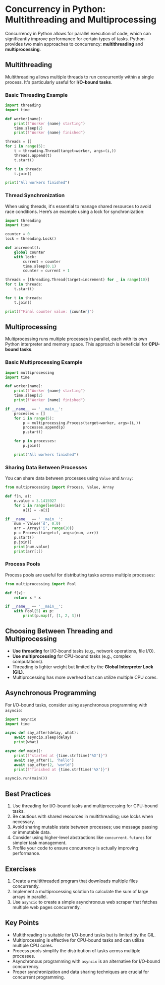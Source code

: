 
# Concurrency in Python: Multithreading and Multiprocessing

Concurrency in Python allows for parallel execution of code, which can significantly improve performance for certain types of tasks. Python provides two main approaches to concurrency: **multithreading** and **multiprocessing**.

## Multithreading

Multithreading allows multiple threads to run concurrently within a single process. It's particularly useful for **I/O-bound tasks**.

### Basic Threading Example

```python
import threading
import time

def worker(name):
    print(f"Worker {name} starting")
    time.sleep(2)
    print(f"Worker {name} finished")

threads = []
for i in range(5):
    t = threading.Thread(target=worker, args=(i,))
    threads.append(t)
    t.start()

for t in threads:
    t.join()

print("All workers finished")
```

### Thread Synchronization

When using threads, it's essential to manage shared resources to avoid race conditions. Here’s an example using a lock for synchronization:

```python
import threading
import time

counter = 0
lock = threading.Lock()

def increment():
    global counter
    with lock:
        current = counter
        time.sleep(0.1)
        counter = current + 1

threads = [threading.Thread(target=increment) for _ in range(10)]
for t in threads:
    t.start()

for t in threads:
    t.join()

print(f"Final counter value: {counter}")
```

## Multiprocessing

Multiprocessing runs multiple processes in parallel, each with its own Python interpreter and memory space. This approach is beneficial for **CPU-bound tasks**.

### Basic Multiprocessing Example

```python
import multiprocessing
import time

def worker(name):
    print(f"Worker {name} starting")
    time.sleep(2)
    print(f"Worker {name} finished")

if __name__ == '__main__':
    processes = []
    for i in range(5):
        p = multiprocessing.Process(target=worker, args=(i,))
        processes.append(p)
        p.start()

    for p in processes:
        p.join()

    print("All workers finished")
```

### Sharing Data Between Processes

You can share data between processes using `Value` and `Array`:

```python
from multiprocessing import Process, Value, Array

def f(n, a):
    n.value = 3.1415927
    for i in range(len(a)):
        a[i] = -a[i]

if __name__ == '__main__':
    num = Value('d', 0.0)
    arr = Array('i', range(10))
    p = Process(target=f, args=(num, arr))
    p.start()
    p.join()
    print(num.value)
    print(arr[:])
```

### Process Pools

Process pools are useful for distributing tasks across multiple processes:

```python
from multiprocessing import Pool

def f(x):
    return x * x

if __name__ == '__main__':
    with Pool(5) as p:
        print(p.map(f, [1, 2, 3]))
```

## Choosing Between Threading and Multiprocessing

- **Use threading** for I/O-bound tasks (e.g., network operations, file I/O).
- **Use multiprocessing** for CPU-bound tasks (e.g., complex computations).
- Threading is lighter weight but limited by the **Global Interpreter Lock (GIL)**.
- Multiprocessing has more overhead but can utilize multiple CPU cores.

## Asynchronous Programming

For I/O-bound tasks, consider using asynchronous programming with `asyncio`:

```python
import asyncio
import time

async def say_after(delay, what):
    await asyncio.sleep(delay)
    print(what)

async def main():
    print(f"started at {time.strftime('%X')}")
    await say_after(1, 'hello')
    await say_after(2, 'world')
    print(f"finished at {time.strftime('%X')}")

asyncio.run(main())
```

## Best Practices

1. Use threading for I/O-bound tasks and multiprocessing for CPU-bound tasks.
2. Be cautious with shared resources in multithreading; use locks when necessary.
3. Avoid sharing mutable state between processes; use message passing or immutable data.
4. Consider using higher-level abstractions like `concurrent.futures` for simpler task management.
5. Profile your code to ensure concurrency is actually improving performance.

## Exercises

1. Create a multithreaded program that downloads multiple files concurrently.
2. Implement a multiprocessing solution to calculate the sum of large arrays in parallel.
3. Use `asyncio` to create a simple asynchronous web scraper that fetches multiple web pages concurrently.

## Key Points

- Multithreading is suitable for I/O-bound tasks but is limited by the GIL.
- Multiprocessing is effective for CPU-bound tasks and can utilize multiple CPU cores.
- Process pools simplify the distribution of tasks across multiple processes.
- Asynchronous programming with `asyncio` is an alternative for I/O-bound concurrency.
- Proper synchronization and data sharing techniques are crucial for concurrent programming.